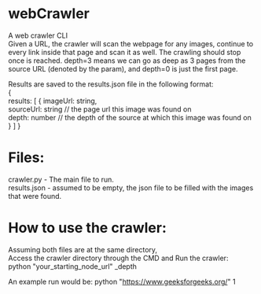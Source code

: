# webCrawler
A web crawler CLI  
Given a URL, the crawler will scan the webpage for any images, continue to every link inside that page and scan it as well. 
The crawling should stop once <depth> is reached. depth=3 means we can go as deep as 3 pages from the source URL (denoted by the <url> param), and depth=0 
is just the first page. 

Results are saved to the results.json file in the following format:  
{  
	results: [
		{
			imageUrl: string,  
			sourceUrl: string // the page url this image was found on  
			depth: number // the depth of the source at which this image was found on
		}
	]
}


# Files:
crawler.py - The main file to run.  
results.json - assumed to be empty, the json file to be filled with the images that were found.

# How to use the crawler:  
Assuming both files are at the same directory,  
Access the crawler directory through the CMD and Run the crawler:  
   python "your_starting_node_url" _depth  
  
 An example run would be: python "https://www.geeksforgeeks.org/" 1  
  



